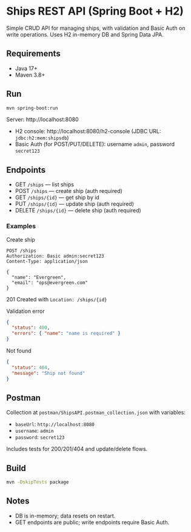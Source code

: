 # Ships REST API (Spring Boot + H2)

Simple CRUD API for managing ships, with validation and Basic Auth on write operations. Uses H2 in-memory DB and Spring Data JPA.

## Requirements
- Java 17+
- Maven 3.8+

## Run
```bash
mvn spring-boot:run
```
Server: http://localhost:8080

- H2 console: http://localhost:8080/h2-console (JDBC URL: `jdbc:h2:mem:shipsdb`)
- Basic Auth (for POST/PUT/DELETE): username `admin`, password `secret123`

## Endpoints
- GET `/ships` — list ships
- POST `/ships` — create ship (auth required)
- GET `/ships/{id}` — get ship by id
- PUT `/ships/{id}` — update ship (auth required)
- DELETE `/ships/{id}` — delete ship (auth required)

### Examples
Create ship
```http
POST /ships
Authorization: Basic admin:secret123
Content-Type: application/json

{
  "name": "Evergreen",
  "email": "ops@evergreen.com"
}
```
201 Created with `Location: /ships/{id}`

Validation error
```json
{
  "status": 400,
  "errors": { "name": "name is required" }
}
```

Not found
```json
{
  "status": 404,
  "message": "Ship not found"
}
```

## Postman
Collection at `postman/ShipsAPI.postman_collection.json` with variables:
- `baseUrl`: `http://localhost:8080`
- `username`: `admin`
- `password`: `secret123`

Includes tests for 200/201/404 and update/delete flows.

## Build
```bash
mvn -DskipTests package
```

## Notes
- DB is in-memory; data resets on restart.
- GET endpoints are public; write endpoints require Basic Auth.
